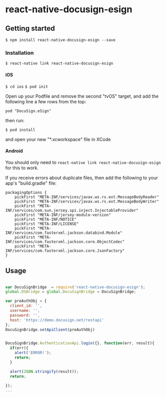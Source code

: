 
# react-native-docusign-esign

## Getting started

`$ npm install react-native-docusign-esign --save`

### Installation 

`$ react-native link react-native-docusign-esign`


#### iOS 

`$ cd ios`
`$ pod init`

Open up your Podfile and remove the second "tvOS" target, and add the following line a few rows from the top: 

`pod "DocuSign.eSign"`

then run:

`$ pod install`

and open your new "*.xcworkspace" file in XCode 



#### Android 

You should only need to `react-native link react-native-docusign-esign` for this to work. 

If you receive errors about duplicate files, then add the following to your app's "build.gradle" file: 


    packagingOptions {
        pickFirst "META-INF/services/javax.ws.rs.ext.MessageBodyReader"
        pickFirst "META-INF/services/javax.ws.rs.ext.MessageBodyWriter"
        pickFirst "META-INF/services/com.sun.jersey.spi.inject.InjectableProvider"
        pickFirst "META-INF/jersey-module-version"
        pickFirst "META-INF/NOTICE"
        pickFirst "META-INF/LICENSE"
        pickFirst "META-INF/services/com.fasterxml.jackson.databind.Module"
        pickFirst "META-INF/services/com.fasterxml.jackson.core.ObjectCodec"
        pickFirst "META-INF/services/com.fasterxml.jackson.core.JsonFactory"
    }






## Usage
```javascript

var DocuSignBridge  = require('react-native-docusign-esign');
global.DSBridge = global.DocuSignBridge = DocuSignBridge;

var preAuthObj = {
  client_id: '',
  username: '',
  password: '',
  host: 'https://demo.docusign.net/restapi'
};
DocuSignBridge.setApiClient(preAuthObj)


DocuSignBridge.AuthenticationApi.login({}, function(err, result){
  if(err){
    alert('ERROR!');
    return;
  }

  alert(JSON.stringify(result));
  return;

});
...


```
  